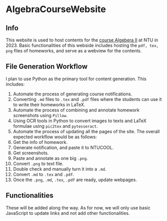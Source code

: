 # AlgebraCourseWebsite

## Info
This website is used to host contents for the [course Algebera II](https://cool.ntu.edu.tw/courses/25046) at NTU in 2023. Basic functionalities of this webside includes hosting the `pdf, tex, png` files of homeworks, and serve as a webview for the contents.

## File Generation Workflow
I plan to use Python as the primary tool for content generation. This includes:
1. Automate the process of generating course notifications.
2. Converting `.md` files to `.tex` and `.pdf` files where the students can use it to write their homeworks in LaTeX.
3. Automate the process of combining and annotate homework screenshots using `Pillow`.
4. Using OCR tools in Python to convert images to texts and LaTeX formulae using `pic2tex` and `pytesseract`.
5. Automate the process of updating all the pages of the site.
The overall expected workflow would be as follows:
1. Get the info of homework.
2. Generate notification, and paste it to NTUCOOL.
3. Get screenshots.
4. Paste and annotate as one big `.png`.
5. Convert `.png` to text file.
6. Double check and manually turn it into a `.md`.
7. Convert `.md` to `.tex` and `.pdf`.
8. Once the `.png`, `.md`, `.tex`, `.pdf` are ready, update webpages.

## Functionalities
These will be added along the way. As for now, we will only use basic JavaScript to update links and not add other functionalities.